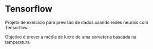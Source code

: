 # Tensorflow
Projeto de exercício para previsão de dados usando redes neurais com Tensorflow

Objetivo é prever a média de lucro de uma sorveteria baseada na temperatura
